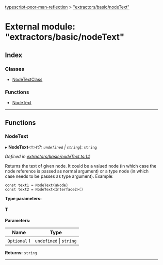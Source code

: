 [typescript-poor-man-reflection](../README.md) > ["extractors/basic/nodeText"](../modules/_extractors_basic_nodetext_.md)

# External module: "extractors/basic/nodeText"

## Index

### Classes

* [NodeTextClass](../classes/_extractors_basic_nodetext_.nodetextclass.md)

### Functions

* [NodeText](_extractors_basic_nodetext_.md#nodetext)

---

## Functions

<a id="nodetext"></a>

###  NodeText

▸ **NodeText**<`T`>(t?: *`undefined` \| `string`*): `string`

*Defined in [extractors/basic/nodeText.ts:14](https://github.com/cancerberoSgx/typescript-poor-man-reflection/blob/24513f8/src/extractors/basic/nodeText.ts#L14)*

Returns the text of given node. It could be a valued node (in which case the node reference is passed as normal argument) or a type node (in which case needs to be passes as type argument). Example:

```
const text1 = NodeText(aNode)
const text2 = NodeText<Interface2>()
```

**Type parameters:**

#### T 
**Parameters:**

| Name | Type |
| ------ | ------ |
| `Optional` t | `undefined` \| `string` |

**Returns:** `string`

___

